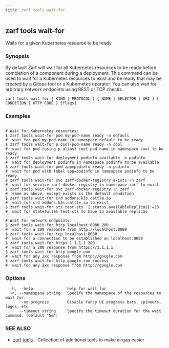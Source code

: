 ```yaml
---
title: zarf tools wait-for
---
```


## zarf tools wait-for

Waits for a given Kubernetes resource to be ready

### Synopsis

By default Zarf will wait for all Kubernetes resources to be ready before completion of a component during a deployment.
This command can be used to wait for a Kubernetes resources to exist and be ready that may be created by a Gitops tool or a Kubernetes operator.
You can also wait for arbitrary network endpoints using REST or TCP checks.



```
zarf tools wait-for { KIND | PROTOCOL } { NAME | SELECTOR | URI } { CONDITION | HTTP_CODE } [flags]
```

### Examples

```

# Wait for Kubernetes resources:
$ zarf tools wait-for pod my-pod-name ready -n default                  #  wait for pod my-pod-name in namespace default to be ready
$ zarf tools wait-for p cool-pod-name ready -n cool                     #  wait for pod (using p alias) cool-pod-name in namespace cool to be ready
$ zarf tools wait-for deployment podinfo available -n podinfo           #  wait for deployment podinfo in namespace podinfo to be available
$ zarf tools wait-for pod app=podinfo ready -n podinfo                  #  wait for pod with label app=podinfo in namespace podinfo to be ready
$ zarf tools wait-for svc zarf-docker-registry exists -n zarf           #  wait for service zarf-docker-registry in namespace zarf to exist
$ zarf tools wait-for svc zarf-docker-registry -n zarf                  #  same as above, except exists is the default condition
$ zarf tools wait-for crd addons.k3s.cattle.io                          #  wait for crd addons.k3s.cattle.io to exist
$ zarf tools wait-for sts test-sts '{.status.availableReplicas}'=23     #  wait for statefulset test-sts to have 23 available replicas

# Wait for network endpoints:
$ zarf tools wait-for http localhost:8080 200                           #  wait for a 200 response from http://localhost:8080
$ zarf tools wait-for tcp localhost:8080                                #  wait for a connection to be established on localhost:8080
$ zarf tools wait-for https 1.1.1.1 200                                 #  wait for a 200 response from https://1.1.1.1
$ zarf tools wait-for http google.com                                   #  wait for any 2xx response from http://google.com
$ zarf tools wait-for http google.com success                           #  wait for any 2xx response from http://google.com

```

### Options

```
  -h, --help               help for wait-for
  -n, --namespace string   Specify the namespace of the resources to wait for.
      --no-progress        Disable fancy UI progress bars, spinners, logos, etc
      --timeout string     Specify the timeout duration for the wait command. (default "5m")
```

### SEE ALSO

* [zarf tools](/cli/commands/zarf_tools/)	 - Collection of additional tools to make airgap easier
